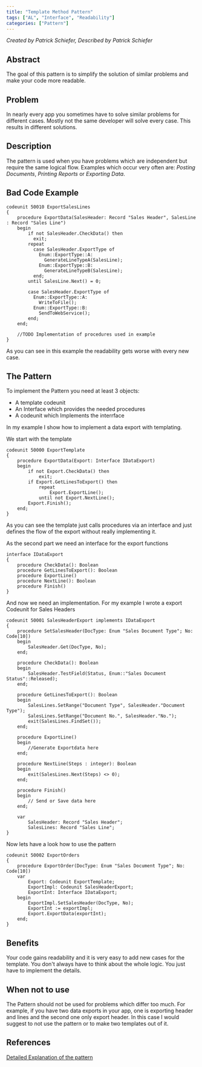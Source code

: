 ```yaml
---
title: "Template Method Pattern"
tags: ["AL", "Interface", "Readability"]
categories: ["Pattern"]
---
```


_Created by Patrick Schiefer, Described by Patrick Schiefer_

## Abstract
The goal of this pattern is to simplify the solution of similar problems and make your code more readable.

## Problem
In nearly every app you sometimes have to solve similar problems for different cases. Mostly not the same developer will solve every case. This results in different solutions.

## Description
The pattern is used when you have problems which are independent but require the same logical flow. Examples which occur very often are: _Posting Documents_, _Printing Reports_ or _Exporting Data_. 

## Bad Code Example
```al
codeunit 50010 ExportSalesLines
{
    procedure ExportData(SalesHeader: Record "Sales Header", SalesLine : Record "Sales Line")
    begin
        if not SalesHeader.CheckData() then
          exit;
        repeat
          case SalesHeader.ExportType of
            Enum::ExportType::A:
              GenerateLineTypeA(SalesLine);
            Enum::ExportType::B:
              GenerateLineTypeB(SalesLine);
          end;
        until SalesLine.Next() = 0;
        
        case SalesHeader.ExportType of
          Enum::ExportType::A:
            WriteToFile();
          Enum::ExportType::B:
            SendToWebService();
        end;
    end;

    //TODO Implementation of procedures used in example
}
```
As you can see in this example the readability gets worse with every new case.

## The Pattern
To implement the Pattern you need at least 3 objects:
- A template codeunit
- An Interface which provides the needed procedures
- A codeunit which Implements the interrface

In my example I show how to implement a data export with templating.

We start with the template
```al
codeunit 50000 ExportTemplate
{
    procedure ExportData(Export: Interface IDataExport)
    begin
        if not Export.CheckData() then
            exit;
        if Export.GetLinesToExport() then 
            repeat
                Export.ExportLine();
            until not Export.NextLine();
        Export.Finish();
    end;
}
```
As you can see the template just calls procedures via an interface and just defines the flow of the export without really implementing it.

As the second part we need an interface for the export functions
```al
interface IDataExport
{
    procedure CheckData(): Boolean
    procedure GetLinesToExport(): Boolean
    procedure ExportLine()
    procedure NextLine(): Boolean
    procedure Finish()
}
```

And now we need an implementation. For my example I wrote a export Codeunit for Sales Headers
```al
codeunit 50001 SalesHeaderExport implements IDataExport
{
    procedure SetSalesHeader(DocType: Enum "Sales Document Type"; No: Code[10])
    begin
        SalesHeader.Get(DocType, No);
    end;

    procedure CheckData(): Boolean
    begin
        SalesHeader.TestField(Status, Enum::"Sales Document Status"::Released);
    end;

    procedure GetLinesToExport(): Boolean
    begin
        SalesLines.SetRange("Document Type", SalesHeader."Document Type");
        SalesLines.SetRange("Document No.", SalesHeader."No.");
        exit(SalesLines.FindSet());
    end;

    procedure ExportLine()
    begin
        //Generate Exportdata here
    end;

    procedure NextLine(Steps : integer): Boolean
    begin
        exit(SalesLines.Next(Steps) <> 0);
    end;

    procedure Finish()
    begin
        // Send or Save data here
    end;

    var
        SalesHeader: Record "Sales Header";
        SalesLines: Record "Sales Line";
}
```

Now lets have a look how to use the pattern
```al
codeunit 50002 ExportOrders
{
    procedure ExportOrder(DocType: Enum "Sales Document Type"; No: Code[10])
    var
        Export: Codeunit ExportTemplate;
        ExportImpl: Codeunit SalesHeaderExport;
        ExportInt: Interface IDataExport;
    begin
        ExportImpl.SetSalesHeader(DocType, No);
        ExportInt := exportImpl;
        Export.ExportData(exportInt);
    end;
}
```

## Benefits
Your code gains readability and it is very easy to add new cases for the template. You don't always have to think about the whole logic. You just have to implement the details.

## When not to use
The Pattern should not be used for problems which differ too much. For example, if you have two data exports in your app, one is exporting header and lines and the second one only export header. In this case I would suggest to not use the pattern or to make two templates out of it.

## References 
[Detailed Explanation of the pattern](https://patrickschiefer.com/2022/04/08/template-method-pattern/)

